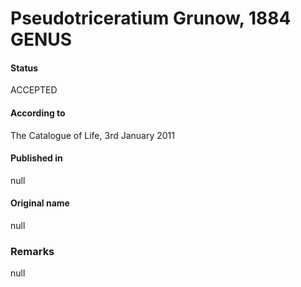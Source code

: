 Pseudotriceratium Grunow, 1884 GENUS
=======

#### Status
ACCEPTED

#### According to
The Catalogue of Life, 3rd January 2011

#### Published in
null

#### Original name
null

### Remarks
null